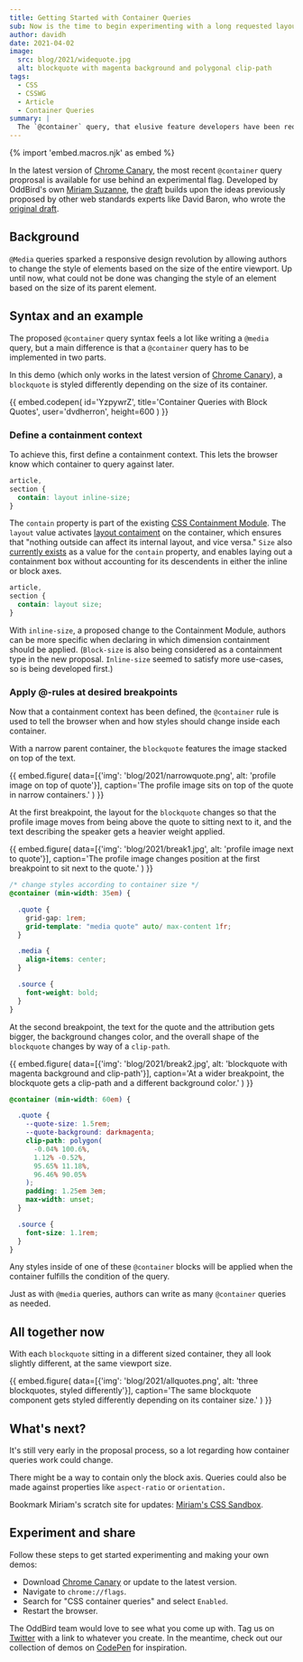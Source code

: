 ```yaml
---
title: Getting Started with Container Queries
sub: Now is the time to begin experimenting with a long requested layout tool. 
author: davidh
date: 2021-04-02
image:
  src: blog/2021/widequote.jpg
  alt: blockquote with magenta background and polygonal clip-path
tags:
  - CSS
  - CSSWG
  - Article
  - Container Queries
summary: |
  The `@container` query, that elusive feature developers have been requesting and proposing for years, has finally made its debut in browsers. Well, sort of. What are **container queries** exactly and how do they work?
---
```


{% import 'embed.macros.njk' as embed %}

In the latest version of [Chrome Canary](https://www.google.com/chrome/canary), the most recent `@container` query proprosal is available for use behind an experimental flag. Developed by OddBird's own [Miriam Suzanne](https://www.oddbird.net/authors/miriam/), the [draft](https://github.com/w3c/csswg-drafts/issues/5796) builds upon the ideas previously proposed by other web standards experts like David Baron, who wrote the [original draft](https://github.com/dbaron/container-queries-implementability). 


 ## Background

`@Media` queries sparked a responsive design revolution by allowing authors to change the style of elements based on the size of the entire viewport. Up until now, what could not be done was changing the style of an element based on the size of its parent element. 

## Syntax and an example

 The proposed `@container` query syntax feels a lot like writing a `@media` query, but a main difference is that a `@container` query has to be implemented in two parts.

In this demo (which only works in the latest version of [Chrome Canary](https://www.google.com/chrome/canary)), a `blockquote` is styled differently depending on the size of its container. 

{{ embed.codepen(
  id='YzpywrZ',
  title='Container Queries with Block Quotes',
  user='dvdherron',
  height=600
) }}

### Define a containment context

To achieve this, first define a containment context. This lets the browser know which container to query against later. 

```scss
article,
section {
  contain: layout inline-size;
}
```

The `contain` property is part of the existing [CSS Containment Module](https://drafts.csswg.org/css-contain/). The `layout` value activates [layout contaiment](https://drafts.csswg.org/css-contain/#valdef-contain-layout) on the container, which ensures that "nothing outside can affect its internal layout, and vice versa." `Size` also [currently exists](https://drafts.csswg.org/css-contain/#size-containment) as a value for the `contain` property, and enables laying out a containment box without accounting for its descendents in either the inline or block axes. 

```scss
article,
section {
  contain: layout size;
}
```

With `inline-size`, a proposed change to the Containment Module, authors can be more specific when declaring in which dimension containment should be applied. (`Block-size` is also being considered as a containment type in the new proposal. `Inline-size` seemed to satisfy more use-cases, so is being developed first.)

### Apply @-rules at desired breakpoints
Now that a containment context has been defined, the `@container` rule is used to tell the browser when and how styles should change inside each container. 

With a narrow parent container, the `blockquote` features the image stacked on top of the text. 

{{ embed.figure(
  data=[{'img': 'blog/2021/narrowquote.png',
         alt: 'profile image on top of quote'}],
  caption='The profile image sits on top of the quote in narrow containers.'
) }}

At the first breakpoint, the layout for the `blockquote` changes so that the profile image moves from being above the quote to sitting next to it, and the text describing the speaker gets a heavier weight applied. 

{{ embed.figure(
  data=[{'img': 'blog/2021/break1.jpg',
         alt: 'profile image next to quote'}],
  caption='The profile image changes position at the first breakpoint to sit next to the quote.'
) }}

```scss
/* change styles according to container size */
@container (min-width: 35em) {

  .quote {
    grid-gap: 1rem;
    grid-template: "media quote" auto/ max-content 1fr;
  }

  .media {
    align-items: center;
  }

  .source {
    font-weight: bold;
  }
}
```

At the second breakpoint, the text for the quote and the attribution gets bigger, the background changes color, and the overall shape of the `blockquote` changes by way of a `clip-path`. 

{{ embed.figure(
  data=[{'img': 'blog/2021/break2.jpg',
          alt: 'blockquote with magenta background and clip-path'}],
  caption='At a wider breakpoint, the blockquote gets a 
  clip-path and a different background color.'
) }}

```scss
@container (min-width: 60em) {

  .quote {
    --quote-size: 1.5rem;
    --quote-background: darkmagenta;
    clip-path: polygon(
      -0.04% 100.6%,
      1.12% -0.52%,
      95.65% 11.18%,
      96.46% 90.05%
    );
    padding: 1.25em 3em;
    max-width: unset;
  }

  .source {
    font-size: 1.1rem;
  }
}
```

Any styles inside of one of these `@container` blocks will be applied when the container fulfills the condition of the query. 

Just as with `@media` queries, authors can write as many `@container` queries as needed.

## All together now

With each `blockquote` sitting in a different sized container, they all look slightly different, at the same viewport size. 

{{ embed.figure(
  data=[{'img': 'blog/2021/allquotes.png',
          alt: 'three blockquotes, styled differently'}],
  caption='The same blockquote component gets styled differently depending on its container size.'
) }}


## What's next?

It's still very early in the proposal process, so a lot regarding how container queries work could change. 

There might be a way to contain only the block axis. Queries could also be made against properties like `aspect-ratio` or `orientation.`

Bookmark Miriam's scratch site for updates: [Miriam's CSS Sandbox](https://css.oddbird.net/rwd/query/). 

## Experiment and share

Follow these steps to get started experimenting and making your own demos:
- Download [Chrome Canary](https://www.google.com/chrome/canary) or update to the latest version. 
- Navigate to `chrome://flags`.
- Search for "CSS container queries" and select `Enabled`.
- Restart the browser.

The OddBird team would love to see what you come up with. Tag us on [Twitter](https://twitter.com/OddBird) with a link to whatever you create. In the meantime, check out our collection of demos on [CodePen](https://codepen.io/collection/XQrgJo?grid_type=grid&sort_by=item_created_at&sort_order=desc) for inspiration.
